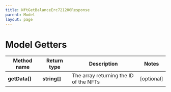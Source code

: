 ```yaml
---
title: NftGetBalanceErc721200Response
parent: Model
layout: page
---
```


# Model Getters

Method name | Return type | Description | Notes
------------ | ------------- | ------------- | -------------
**getData()** | **string[]** | The array returning the ID of the NFTs | [optional]

